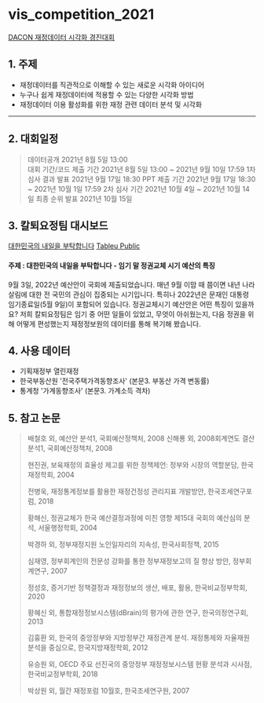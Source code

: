 # vis_competition_2021

[DACON 재정데이터 시각화 경진대회](https://dacon.io/competitions/official/235767/overview/description)
   
## 1. 주제
- 재정데이터를 직관적으로 이해할 수 있는 새로운 시각화 아이디어
- 누구나 쉽게 재정데이터에 적용할 수 있는 다양한 시각화 방법
- 재정데이터 이용 활성화를 위한 재정 관련 데이터 분석 및 시각화
<hr/>   
   
   
## 2. 대회일정     
> 데이터공개 2021년 8월 5일 13:00   
> 대회 기간/코드 제출 기간 2021년 8월 5일 13:00 ~ 2021년 9월 10일 17:59
> 1차 심사 결과 발표 2021년 9월 17일 18:30 
> PPT 제출 기간 2021년 9월 17일 18:30 ~ 2021년 10월 1일 17:59
> 2차 심사 기간 2021년 10월 4일 ~ 2021년 10월 14일
> 최종 순위 발표 2021년 10월 15일
  

## 3. 칼퇴요정팀 대시보드

[대한민국의 내일을 부탁합니다](https://dacon.io/competitions/official/235767/codeshare/3272)
[Tableu Public](https://public.tableau.com/app/profile/yeongeun.kim/viz/_16312462275760/1__?publish=yes,)

#### 주제 : 대한민국의 내일을 부탁합니다 - 임기 말 정권교체 시기 예산의 특징
9월 3일, 2022년 예산안이 국회에 제출되었습니다. 
매년 9월 이맘 때 쯤이면 내년 나라 살림에 대한 전 국민의 관심이 집중되는 시기입니다. 특히나 2022년은 문재인 대통령 임기종료일(5월 9일)이 포함되어 있습니다.
정권교체시기 예산안은 어떤 특징이 있을까요? 저희 칼퇴요정팀은 임기 중 어떤 일들이 있었고, 무엇이 아쉬웠는지, 다음 정권을 위해 어떻게 편성했는지 재정정보원의 데이터를 통해 복기해 봤습니다.



## 4. 사용 데이터   
- 기획재정부 열린재정 
- 한국부동산원 '전국주택가격동향조사' (본문3. 부동산 가격 변동률)
- 통계청 '가계동향조사' (본문3. 가계소득 격차)

## 5. 참고 논문
> 배철호 외, 예산안 분석1, 국회예산정책처, 2008
> 신해룡 외, 2008회계연도 결산 분석1, 국회예산정책처, 2008
> 
> 현진권, 보육재정의 효율성 제고를 위한 정책제언: 정부와 시장의 역할분담, 한국재정학회, 2004
> 
> 전병욱, 재정통계정보를 활용한 재정건정성 관리지표 개발방안, 한국조세연구포럼, 2018
> 
> 황해신, 정권교체가 한국 예산결정과정에 미친 영향 제15대 국회의 예산심의 분석, 서울행정학회, 2004
> 
> 박경하 외, 정부재정지원 노인일자리의 지속성, 한국사회정책, 2015
> 
> 심재영, 정부회계인의 전문성 강화를 통한 정부재정보고의 질 향상 방안, 정부회계연구, 2007
> 
> 정성호, 증거기반 정책결정과 재정정보의 생산, 배포, 활용, 한국비교정부학회, 2020
> 
> 황혜신 외, 통합재정정보시스템(dBrain)의 평가에 관한 연구, 한국의정연구회, 2013
> 
> 김흉환 외, 한국의 중앙정부와 지방정부간 재정관계 분석. 재정통제와 자율재원 분석을 중심으로, 한국지방재정학회, 2012
> 
> 유승원 외, OECD 주요 선진국의 중앙정부 재정정보시스템 현황 분석과 시사점, 한국비교정부학회, 2018
> 
> 박상원 외, 월간 재정포럼 10월호, 한국조세연구원, 2007

